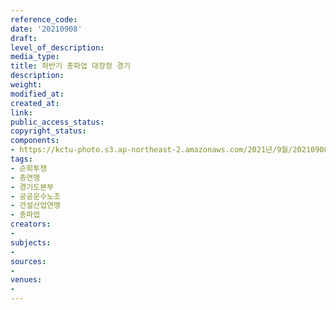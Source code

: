 ```yaml
---
reference_code: 
date: '20210908'
draft: 
level_of_description: 
media_type: 
title: 하반기 총파업 대장정 경기
description: 
weight: 
modified_at: 
created_at: 
link: 
public_access_status: 
copyright_status: 
components:
- https://kctu-photo.s3.ap-northeast-2.amazonaws.com/2021년/9월/20210908-하반기+총파업+대장정+경기_순회투쟁_총연맹_경기도본부_공공운수노조_건설산업연맹_총파업/404078_61540_4435.jpg
tags:
- 순회투쟁
- 총연맹
- 경기도본부
- 공공운수노조
- 건설산업연맹
- 총파업
creators:
- 
subjects:
- 
sources:
- 
venues:
- 
---
```

